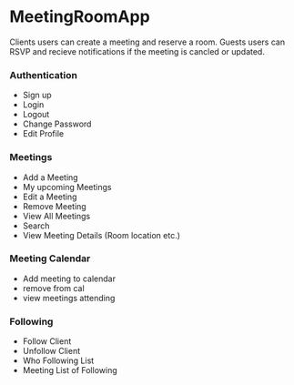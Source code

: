 # MeetingRoomApp
Clients users can create a meeting and reserve a room. 
Guests users can RSVP and recieve notifications if the meeting is cancled or updated. 

### Authentication 
- Sign up 
- Login 
- Logout
- Change Password 
- Edit Profile 

### Meetings 
- Add a Meeting 
- My upcoming Meetings 
- Edit a Meeting 
- Remove Meeting 
- View All Meetings 
- Search 
- View Meeting Details (Room location etc.)

### Meeting Calendar 
- Add meeting to calendar 
- remove from cal 
- view meetings attending 

### Following 
- Follow Client
- Unfollow Client
- Who Following List 
- Meeting List of Following 
